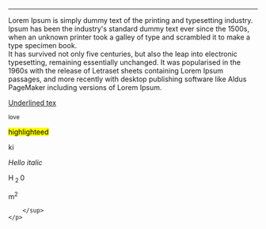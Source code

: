 <!DOCTYPE html>
<html lang="en">
<head>
    <meta charset="UTF-8">
    <meta name="viewport" content="width=device-width, initial-scale=1.0">
    <title>Srinu's Profile</title>
</head>
<body>
<p>
    <hr>
   Lorem Ipsum is simply dummy text of the printing and typesetting industry.<br>Ipsum has been the industry's standard dummy text ever since the 1500s, when an unknown printer took a galley of type and scrambled it to make a type specimen book. <br>
    It has survived not only five centuries, but also the leap into electronic typesetting, remaining essentially unchanged.
     It was popularised in the 1960s with the release of Letraset sheets containing Lorem Ipsum passages, and more recently with desktop publishing software like Aldus PageMaker including versions of Lorem Ipsum.
</p>
<p>
 <u> Underlined tex </u>
 <p>
    <small>
 love
    </small>
 </p>
 <p></p>
    <mark>
        highlighteed
    </mark>
</p>
<p>
    ki

</p><i>
        Hello italic
    </i>
 </p></p>
<p>
    H<sub>
        2
    </sub>0    
    <p>
       m<sup>2
            
        </sup>
    </p>     
</p>
</h1>
</body>
</html>
